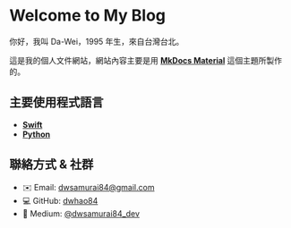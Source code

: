 # **Welcome to My Blog**

你好，我叫 Da-Wei，1995 年生，來自台灣台北。

這是我的個人文件網站，網站內容主要是用 [**MkDocs Material**](https://squidfunk.github.io/mkdocs-material/) 這個主題所製作的。

## **主要使用程式語言**

- [**Swift**](https://developer.apple.com/swift/)
- [**Python**](https://www.python.org)

## **聯絡方式 & 社群**

- ✉️ Email: [dwsamurai84@gmail.com](mailto:dwsamurai84@gmail.com)
- 💻 GitHub: [dwhao84](https://github.com/dwhao84)
- 📝 Medium: [@dwsamurai84_dev](https://medium.com/@dwsamurai84_dev)
